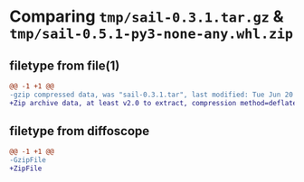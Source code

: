 # Comparing `tmp/sail-0.3.1.tar.gz` & `tmp/sail-0.5.1-py3-none-any.whl.zip`

## filetype from file(1)

```diff
@@ -1 +1 @@
-gzip compressed data, was "sail-0.3.1.tar", last modified: Tue Jun 20 12:46:39 2023, max compression
+Zip archive data, at least v2.0 to extract, compression method=deflate
```

## filetype from diffoscope

```diff
@@ -1 +1 @@
-GzipFile
+ZipFile
```

